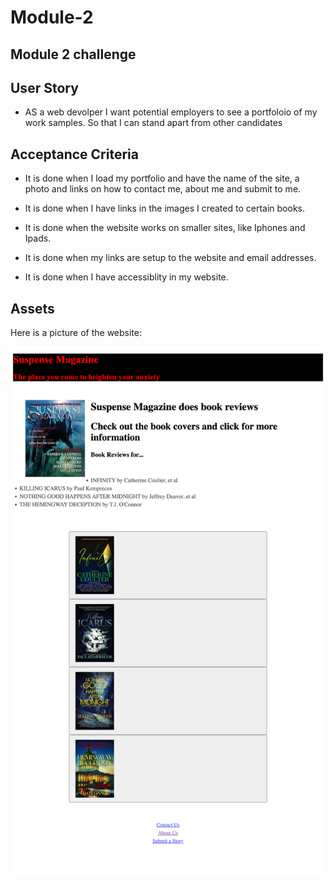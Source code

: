 # Module-2
## Module 2 challenge

## User Story

* AS a web devolper I want potential employers to see a portfoloio of my work samples.
  So that I can stand apart from other candidates

## Acceptance Criteria


* It is done when I load my portfolio and have the name of the site, a photo and links on how to contact me, about me and submit to me. 

* It is done when I have links in the images I created to certain books.

* It is done when the website works on smaller sites, like Iphones and Ipads. 

* It is done when my links are setup to the website and email addresses.

* It is done when I have accessiblity in my website. 


## Assets

Here is a picture of the website:

![As a magazine, here is a screenshot.](website.html.png)

